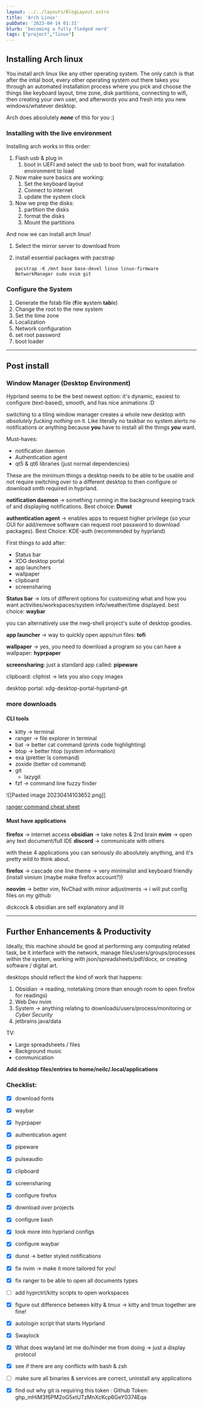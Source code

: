 ```yaml
---
layout: ../../layouts/BlogLayout.astro
title: 'Arch Linux'
pubDate: '2023-04-14 01:31'
blurb: 'becoming a fully fledged nerd'
tags: ["project","linux"]
---
```


## Installing Arch linux

You install arch linux like any other operating system. The only catch is that after the intial boot, every other operating system out there takes you through an automated installation process where you pick and choose the things like keyboard layout, time zone, disk partitions, connecting to wifi, then creating your own user, and afterwords you and fresh into you new windows/whatever desktop.

Arch does absolutely ***none*** of this for you :)

### Installing with the live environment

Installing arch works in this order:
1. Flash usb & plug in
	1. boot in UEFI and select the usb to boot from, wait for installation environment to load
2. Now make sure basics are working:
	1. Set the keyboard layout
	2. Connect to internet
	3. update the system clock
3. Now we prep the disks:
	1. partition the disks
	2. format the disks
	3. Mount the partitions

And now we can install arch linux!

1. Select the mirror server to download from
2. install essential packages with pacstrap

	`pacstrap -K /mnt base base-devel linux linux-firmware NetworkManager sudo nvim git `

### Configure the System

1. Generate the fstab file (**f**ile **s**ystem **tab**le)
2. Change the root to the new system
3. Set the time zone
4. Localization
5. Network configuration
6. set root password
7. boot loader

---
## Post install

### Window Manager (Desktop Environment)

Hyprland seems to be the best newest option: it's dynamic, easiest to configure (text-based), smooth, and has nice animations :D

switching to a tiling window manager creates a whole new desktop with *absolutely fucking nothing* on it. Like literally no taskbar no system alerts no notifications or anything because **you** have to install all the things ***you*** want. 

Must-haves:
- notification daemon
- Authentication agent 
- qt5 & qt6 libraries (just normal dependencies)

These are the minimum things a desktop needs to be able to be usable and not require switching over to a different desktop to then configure or download smth required in hyprland.

**notification daemon** -> something running in the background keeping track of and displaying notifications. Best choice: **Dunst**

**authentication agent** -> enables apps to request higher privilege (so your GUI for add/remove software can request root password to download packages). Best Choice: KDE-auth (recommended by hyprland)

First things to add after:
- Status bar
- XDG desktop portal
- app launchers
- wallpaper
- clipboard
- screensharing

**Status bar** -> lots of different options for customizing what and how you want activities/workspaces/system info/weather/time displayed. best choice: **waybar**

you can alternatively use the nwg-shell project's suite of desktop goodies.

**app launcher** -> way to quickly open apps/run files: **tofi**

**wallpaper** -> yes, you need to download a program so you can have a wallpaper: **hyprpaper**

**screensharing**: just a standard app called: **pipeware**

clipboard: cliphist -> lets you also copy images 

desktop portal: xdg-desktop-portal-hyprland-git


###  more downloads

#### CLI tools

- kitty -> terminal
- ranger -> file explorer in terminal
- bat -> better cat command (prints code highlighting)
- btop -> better htop (system information)
- exa (prettier ls command)
- zoxide (better cd command)
- git
	- lazygit
- fzf -> command line fuzzy finder


![[Pasted image 20230414103652.png]]

[ranger command cheat sheet](https://gist.github.com/heroheman/aba73e47443340c35526755ef79647eb)


#### Must have applications

**firefox** -> internet access
**obsidian** -> take notes & 2nd brain
**nvim** -> open any text document/full IDE
**discord** -> communicate with others

with these 4 applications you can seriously do absolutely anything, and it's pretty wild to think about. 

**firefox** -> cascade one line theme -> very minimalist and keyboard friendly (install vimium (maybe make firefox account?))

**neovim** -> better vim, NvChad with minor adjustments -> i will put config files on my github

dickcock & obsidian are self explanatory and lit


---
## Further Enhancements & Productivity

Ideally, this machine should be good at performing any computing related task, be it interface with the network, manage files/users/groups/processes within the system, working with json/spreadsheets/pdf/docx, or creating software / digital art.


desktops should reflect the kind of work that happens:
1. Obsidian -> reading, notetaking (more than enough room to open firefox for readings)
2. Web Dev  nvim
3. System -> anything relating to downloads/users/process/monitoring or *Cyber Security*
4. jetbrains java/data

TV:
 - Large spreadsheets / files
 - Background music
 - communication


**Add desktop files/entries to home/neilc/.local/applications**

### Checklist:

- [x] download fonts
- [x] waybar
- [x] hyprpaper
- [x] authentication agent
- [x] pipeware
- [x] pulseaudio
- [x] clipboard
- [x] screensharing
- [x] configure firefox
- [x] download over projects
- [x] configure bash
- [x] look more into hyprland configs
- [x] configure waybar

- [x] dunst -> better styled notifications
- [x] fix nvim -> make it more tailored for you!
- [x] fix ranger to be able to open all documents types
- [ ] add hyprctrl/kitty scripts to open workspaces 
- [x] figure out difference between kitty & tmux $\to$ kitty and tmux together are fine!

- [x] autologin script that starts Hyprland
- [x] Swaylock
	
- [x] What does wayland let me do/hinder me from doing -> just a display protocol
- [x] see if there are any conflicts with bash & zsh
	
- [ ] make sure all binaries & services are correct, uninstall any applications

- [x] find out why git is requiring this token :
Github Token: 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

